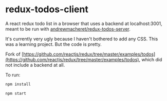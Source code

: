# redux-todos-client

A react redux todo list in a browser that uses a backend at localhost:3001, meant to be run with [andrewmacheret/redux-todos-server](https://github.com/andrewmacheret/redux-todos-server).

It's currently very ugly because I haven't bothered to add any CSS. This was a learning project. But the code is pretty.

Fork of [https://github.com/reactjs/redux/tree/master/examples/todos](https://github.com/reactjs/redux/tree/master/examples/todos), which did not include a backend at all.

To run:

  ```bash
  npm install
  
  npm start
  ```
